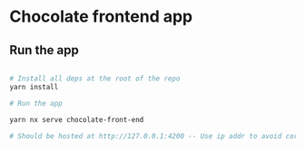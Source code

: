 # Chocolate frontend app

## Run the app

```bash

# Install all deps at the root of the repo
yarn install

# Run the app

yarn nx serve chocolate-front-end

# Should be hosted at http://127.0.0.1:4200 -- Use ip addr to avoid cors errors with local ipfs.
```